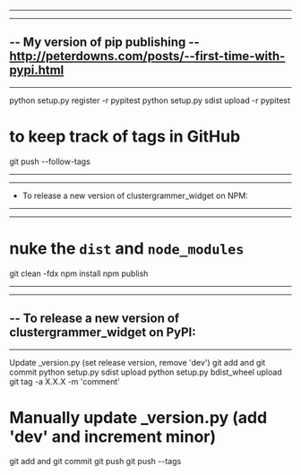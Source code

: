 ----------------------------------------------------------------
----------------------------------------------------------------
-- My version of pip publishing
-- http://peterdowns.com/posts/--first-time-with-pypi.html
----------------------------------------------------------------
----------------------------------------------------------------
python setup.py register -r pypitest
python setup.py sdist upload -r pypitest

# to keep track of tags in GitHub
git push --follow-tags

----------------------------------------------------------------
----------------------------------------------------------------
- To release a new version of clustergrammer_widget on NPM:
----------------------------------------------------------------
----------------------------------------------------------------

# nuke the  `dist` and `node_modules`
git clean -fdx
npm install
npm publish


----------------------------------------------------------------
----------------------------------------------------------------
-- To release a new version of clustergrammer_widget on PyPI:
----------------------------------------------------------------
----------------------------------------------------------------

Update _version.py (set release version, remove 'dev')
git add and git commit
python setup.py sdist upload
python setup.py bdist_wheel upload
git tag -a X.X.X -m 'comment'
# Manually update _version.py (add 'dev' and increment minor)
git add and git commit
git push
git push --tags
